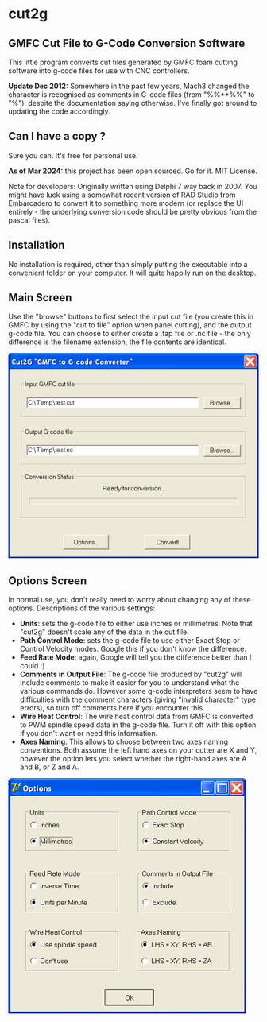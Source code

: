 # cut2g
## GMFC Cut File to G-Code Conversion Software

This little program converts cut files generated by GMFC foam cutting software into g-code files for use with CNC controllers.

**Update Dec 2012:**  Somewhere in the past few years, Mach3 changed the character is recognised as comments in G-code files (from "%%**%%" to "%"), despite the documentation saying otherwise.  I've finally got around to updating the code accordingly.

## Can I have a copy ?

Sure you can.  It's free for personal use.

**As of Mar 2024:** this project has been open sourced.  Go for it.  MIT License.

Note for developers: Originally written using Delphi 7 way back in 2007.  You might have luck using a somewhat recent version of RAD Studio from Embarcadero to convert it to something more modern (or replace the UI entirely - the underlying conversion code should be pretty obvious from the pascal files).


## Installation

No installation is required, other than simply putting the executable into a convenient folder on your computer.  It will quite happily run on the desktop.

## Main Screen
Use the "browse" buttons to first select the input cut file (you create this in GMFC by using the "cut to file" option when panel cutting), and the output g-code file.  You can choose to either create a .tap file or .nc file - the only difference is the filename extension, the file contents are identical.

![](cut2g_main_screen.png)

## Options Screen
In normal use, you don't really need to worry about changing any of these options.  Descriptions of the various settings:
  * **Units**: sets the g-code file to either use inches or millimetres.  Note that "cut2g" doesn't scale any of the data in the cut file.
  * **Path Control Mode**: sets the g-code file to use either Exact Stop or Control Velocity modes.  Google this if you don't know the difference.
  * **Feed Rate Mode**: again, Google will tell you the difference better than I could :)
  * **Comments in Output File**: The g-code file produced by "cut2g" will include comments to make it easier for you to understand what the various commands do.  However some g-code interpreters seem to have difficulties with the comment characters (giving "invalid character" type errors), so turn off comments here if you encounter this.
  * **Wire Heat Control**: The wire heat control data from GMFC is converted to PWM spindle speed data in the g-code file.  Turn it off with this option if you don't want or need this information.
  * **Axes Naming**: This allows to choose between two axes naming conventions.  Both assume the left hand axes on your cutter are X and Y, however the option lets you select whether the right-hand axes are A and B, or Z and A.

![](cut2g_options_screen.png)



